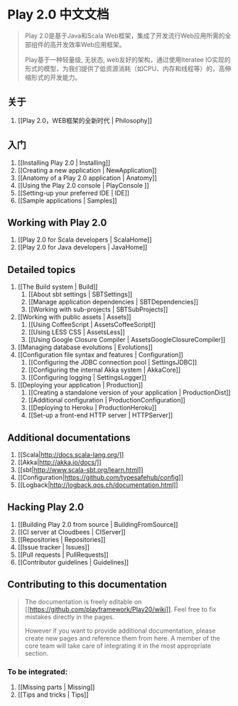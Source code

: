 # Play 2.0 中文文档

> Play 2.0是基于Java和Scala Web框架，集成了开发流行Web应用所需的全部组件的高开发效率Web应用框架。
>
> Play基于一种轻量级, 无状态, web友好的架构，通过使用Iteratee IO实现的形式的模型，为我们提供了低资源消耗（如CPU、内存和线程等）的，高伸缩形式的开发能力。

## 关于

1. [[Play 2.0，WEB框架的全新时代 | Philosophy]]

## 入门

1. [[Installing Play 2.0 | Installing]]
1. [[Creating a new application | NewApplication]]
1. [[Anatomy of a Play 2.0 application | Anatomy]]
1. [[Using the Play 2.0 console | PlayConsole ]]
1. [[Setting-up your preferred IDE | IDE]]
1. [[Sample applications | Samples]]

## Working with Play 2.0

1. [[Play 2.0 for Scala developers | ScalaHome]]
1. [[Play 2.0 for Java developers | JavaHome]]

## Detailed topics

1. [[The Build system | Build]]
    1. [[About sbt settings | SBTSettings]]
    1. [[Manage application dependencies | SBTDependencies]]
    1. [[Working with sub-projects | SBTSubProjects]]
1. [[Working with public assets | Assets]]
    1. [[Using CoffeeScript | AssetsCoffeeScript]]
    1. [[Using LESS CSS | AssetsLess]]
    1. [[Using Google Closure Compiler | AssetsGoogleClosureCompiler]]
1. [[Managing database evolutions | Evolutions]]
1. [[Configuration file syntax and features | Configuration]]
    1. [[Configuring the JDBC connection pool | SettingsJDBC]]
    1. [[Configuring the internal Akka system | AkkaCore]]
    1. [[Configuring logging | SettingsLogger]]
1. [[Deploying your application | Production]]
    1. [[Creating a standalone version of your application | ProductionDist]]
    1. [[Additional configuration | ProductionConfiguration]]
    1. [[Deploying to Heroku | ProductionHeroku]]
    1. [[Set-up a front-end HTTP server | HTTPServer]]

## Additional documentations

1. [[Scala|http://docs.scala-lang.org/]]
1. [[Akka|http://akka.io/docs/]]
1. [[sbt|http://www.scala-sbt.org/learn.html]]
1. [[Configuration|https://github.com/typesafehub/config]]
1. [[Logback|http://logback.qos.ch/documentation.html]]

## Hacking Play 2.0

1. [[Building Play 2.0 from source | BuildingFromSource]]
1. [[CI server at Cloudbees | CIServer]]
1. [[Repositories | Repositories]]
1. [[Issue tracker | Issues]]
1. [[Pull requests | PullRequests]]
1. [[Contributor guidelines | Guidelines]]

## Contributing to this documentation

> The documentation is freely editable on [[https://github.com/playframework/Play20/wiki]]. Feel free to fix mistakes directly in the pages. 
>
> However if you want to provide additional documentation, please create new pages and reference them from here. A member of the core team will take care of integrating it in the most appropriate section.

### To be integrated:

1. [[Missing parts | Missing]]
1. [[Tips and tricks | Tips]]